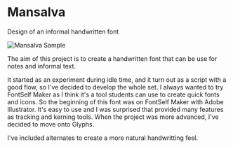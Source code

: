 # Mansalva
Design of an informal handwritten font 

![Mansalva Sample](https://raw.githubusercontent.com/carolinashort/mansalva/master/imgs/samples/Mansalva%20samples%20100819-11.png)


The aim of this project is to create a handwritten font that can be use for notes and informal text. 

It started as an experiment during idle time, and it turn out as a script with a good flow, so I've decided to develop the whole set. I always wanted to try FontSelf Maker as I think it's a tool students can use to create quick fonts and icons. So the beginning of this font was on FontSelf Maker with Adobe Illustrator. It's easy to use and I was surprised that provided many features as tracking and kerning tools. When the project was more advanced, I've decided to move onto Glyphs.

I've included alternates to create a more natural handwritting feel.



